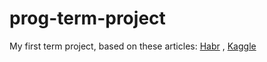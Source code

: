 # prog-term-project
My first term project, based on these articles: 
[Habr](https://habr.com/ru/articles/710000/) , 
[Kaggle](https://www.kaggle.com/code/khazovaalexandra/nn-in-real-russian-estate/notebook)
